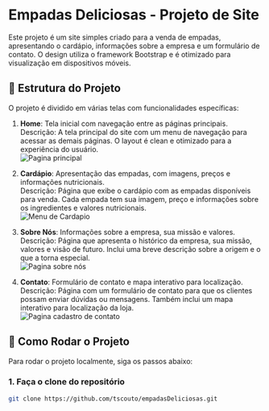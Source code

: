 # Empadas Deliciosas - Projeto de Site

Este projeto é um site simples criado para a venda de empadas, apresentando o cardápio, informações sobre a empresa e um formulário de contato. O design utiliza o framework Bootstrap e é otimizado para visualização em dispositivos móveis.

## 📁 Estrutura do Projeto

O projeto é dividido em várias telas com funcionalidades específicas:

1. **Home**: Tela inicial com navegação entre as páginas principais.  
   Descrição: A tela principal do site com um menu de navegação para acessar as demais páginas. O layout é clean e otimizado para a experiência do usuário.  
   ![Pagina principal](https://github.com/user-attachments/assets/56cf8886-c2f0-4003-b7ee-869b2b2016e9)

   

2. **Cardápio**: Apresentação das empadas, com imagens, preços e informações nutricionais.  
   Descrição: Página que exibe o cardápio com as empadas disponíveis para venda. Cada empada tem sua imagem, preço e informações sobre os ingredientes e valores nutricionais.  
   ![Menu de Cardapio](https://github.com/user-attachments/assets/5dc22f0b-ebcb-4a45-83a6-2364a780271d)


3. **Sobre Nós**: Informações sobre a empresa, sua missão e valores.  
   Descrição: Página que apresenta o histórico da empresa, sua missão, valores e visão de futuro. Inclui uma breve descrição sobre a origem e o que a torna especial.  
   ![Pagina sobre nós](https://github.com/user-attachments/assets/c0bde5ab-06fd-4fc2-bda5-816be7a9ce0d)


4. **Contato**: Formulário de contato e mapa interativo para localização.  
   Descrição: Página com um formulário de contato para que os clientes possam enviar dúvidas ou mensagens. Também inclui um mapa interativo para localização da loja.  
   ![Pagina cadastro de contato](https://github.com/user-attachments/assets/79c06697-7813-4209-ab68-c8dba1698c24)


## 🚀 Como Rodar o Projeto

Para rodar o projeto localmente, siga os passos abaixo:

### 1. Faça o clone do repositório

```bash
git clone https://github.com/tscouto/empadasDeliciosas.git
